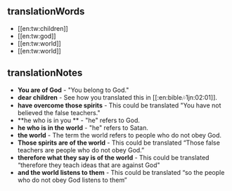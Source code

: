 ## translationWords

* [[en:tw:children]]
* [[en:tw:god]]
* [[en:tw:world]]
* [[en:tw:world]]

## translationNotes

* **You are of God** - "You belong to God."
* **dear children** - See how you translated this in [[:en:bible:notes:1jn:02:01]].
* **have overcome those spirits** - This could be translated "You have not believed the false teachers."
* **he who is in you ** - "he" refers to God.
* **he who is in the world** - "he" refers to Satan.
* **the world** - The term the world refers to people who do not obey God.
* **Those spirits are of the world** - This could be translated “Those false teachers are people who do not obey God.”
* **therefore what they say is of the world** - This could be translated “therefore they teach ideas that are against God"
* **and the world listens to them** - This could be translated “so the people who do not obey God listens to them”
